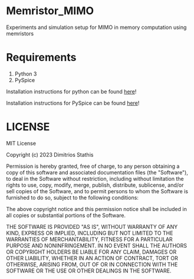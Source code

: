 # Memristor_MIMO

Experiments and simulation setup for MIMO in memory computation using memristors

# Requirements

1) Python 3
2) PySpice

Installation instructions for python can be found [here](https://www.python.org/)!

Installation instructions for PySpice can be found [here](https://pyspice.fabrice-salvaire.fr/releases/v1.4/overview.html#how-to-install-pyspice)!

# LICENSE

MIT License

Copyright (c) 2023 Dimitrios Stathis

Permission is hereby granted, free of charge, to any person obtaining a copy
of this software and associated documentation files (the "Software"), to deal
in the Software without restriction, including without limitation the rights
to use, copy, modify, merge, publish, distribute, sublicense, and/or sell
copies of the Software, and to permit persons to whom the Software is
furnished to do so, subject to the following conditions:

The above copyright notice and this permission notice shall be included in all
copies or substantial portions of the Software.

THE SOFTWARE IS PROVIDED "AS IS", WITHOUT WARRANTY OF ANY KIND, EXPRESS OR
IMPLIED, INCLUDING BUT NOT LIMITED TO THE WARRANTIES OF MERCHANTABILITY,
FITNESS FOR A PARTICULAR PURPOSE AND NONINFRINGEMENT. IN NO EVENT SHALL THE
AUTHORS OR COPYRIGHT HOLDERS BE LIABLE FOR ANY CLAIM, DAMAGES OR OTHER
LIABILITY, WHETHER IN AN ACTION OF CONTRACT, TORT OR OTHERWISE, ARISING FROM,
OUT OF OR IN CONNECTION WITH THE SOFTWARE OR THE USE OR OTHER DEALINGS IN THE
SOFTWARE.
